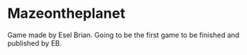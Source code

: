 # Mazeontheplanet
Game made by Esel Brian.
Going to be the first game to be finished and published by EB.

